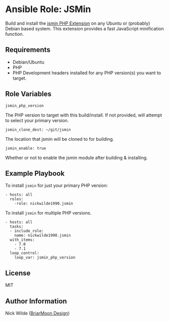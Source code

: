 Ansible Role: JSMin
=========

Build and install the [jsmin PHP Extension](https://github.com/sqmk/pecl-jsmin/) on any Ubuntu or (probably) Debian based system.
This extension provides a fast JavaScript minification function.

Requirements
------------

- Debian/Ubuntu
- PHP
- PHP Development headers installed for any PHP version(s) you want to target.

Role Variables
--------------

    jsmin_php_version

The PHP version to target with this build/install. If not provided, will attempt to select your primary version.

    jsmin_clone_dest: ~/git/jsmin

The location that jsmin will be cloned to for building.

    jsmin_enable: true

Whether or not to enable the jsmin module after building & installing.

Example Playbook
----------------

To  install `jsmin` for just your primary PHP version:

    - hosts: all
      roles:
        -role: nickwilde1990.jsmin

To install `jsmin` for multiple PHP versions.

    - hosts: all
      tasks:
      - include_role:
        name: nickwilde1990.jsmin
      with_items:
        - 7.0
        - 7.1
      loop_control:
        loop_var: jsmin_php_version

License
-------

MIT

Author Information
------------------

Nick Wilde ([BriarMoon Design](https://design.briarmoon.ca))